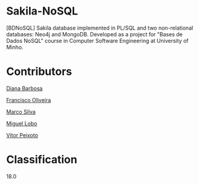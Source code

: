 # Sakila-NoSQL
[BDNoSQL] Sakila database implemented in PL/SQL and two non-relational databases: Neo4j and MongoDB. Developed as a project for "Bases de Dados NoSQL" course in Computer Software Engineering at University of Minho.

# Contributors

[Diana Barbosa](https://github.com/eowynpt)

[Francisco Oliveira](https://github.com/Tibblue)

[Marco Silva](https://github.com/mas97)

[Miguel Lobo](https://github.com/MLobo1997)

[Vitor Peixoto](https://github.com/VitorPeixoto97)

# Classification

18.0
